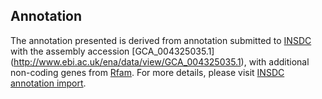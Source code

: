 
Annotation
----------

The annotation presented is derived from annotation submitted to
[INSDC](http://www.insdc.org) with the assembly accession [GCA\_004325035.1]
(http://www.ebi.ac.uk/ena/data/view/GCA_004325035.1),
with additional non-coding genes from
[Rfam](http://rfam.xfam.org/). For more details, please visit [INSDC
annotation import](http://ensemblgenomes.org/info/data/insdc_annotation).
